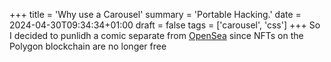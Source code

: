 +++
title = 'Why use a Carousel'
summary = 'Portable Hacking.'
date = 2024-04-30T09:34:34+01:00
draft = false
tags = ['carousel', 'css']
+++
So I decided to punlidh a comic separate from [OpenSea](https://opensea.io/) since NFTs on the Polygon blockchain are no longer free
